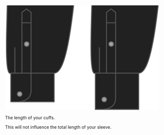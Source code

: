 ![Longitud del puño](cufflength.svg)

The length of your cuffs.

<Note>

This will not influence the total length of your sleeve.

</Note>
